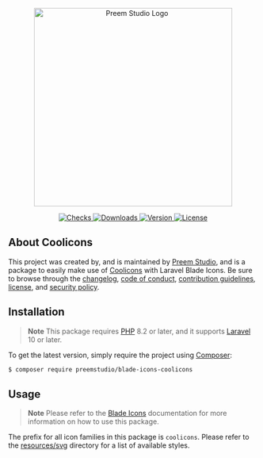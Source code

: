 <p align="center">
    <a href="https://preem.studio" target="_blank">
        <img src="https://raw.githubusercontent.com/PreemStudio/assets/main/logo-text.svg" width="400" alt="Preem Studio Logo" />
    </a>
</p>

<p align="center">
    <a href="https://github.com/PreemStudio/blade-icons-coolicons/actions">
        <img src="https://badge.sh/github/check-runs/PreemStudio/blade-icons-coolicons" alt="Checks" />
    </a>
    <a href="https://packagist.org/packages/preemstudio/blade-icons-coolicons">
        <img src="https://badge.sh/packagist/downloads/PreemStudio/blade-icons-coolicons" alt="Downloads" />
    </a>
    <a href="https://packagist.org/packages/preemstudio/blade-icons-coolicons">
        <img src="https://badge.sh/packagist/version/PreemStudio/blade-icons-coolicons" alt="Version" />
    </a>
    <a href="https://packagist.org/packages/preemstudio/blade-icons-coolicons">
        <img src="https://badge.sh/packagist/license/PreemStudio/blade-icons-coolicons" alt="License" />
    </a>
</p>

## About Coolicons

This project was created by, and is maintained by [Preem Studio](https://github.com/PreemStudio), and is a package to easily make use of [Coolicons](https://github.com/krystonschwarze/coolicons) with Laravel Blade Icons. Be sure to browse through the [changelog](CHANGELOG.md), [code of conduct](.github/CODE_OF_CONDUCT.md), [contribution guidelines](.github/CONTRIBUTING.md), [license](LICENSE), and [security policy](.github/SECURITY.md).

## Installation

> **Note**
> This package requires [PHP](https://www.php.net/) 8.2 or later, and it supports [Laravel](https://laravel.com/) 10 or later.

To get the latest version, simply require the project using [Composer](https://getcomposer.org/):

```bash
$ composer require preemstudio/blade-icons-coolicons
```

## Usage

> **Note**
> Please refer to the [Blade Icons](https://github.com/PreemStudio/blade-icons) documentation for more information on how to use this package.

The prefix for all icon families in this package is `coolicons`. Please refer to the [resources/svg](/resources/svg) directory for a list of available styles.
